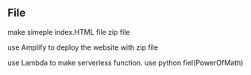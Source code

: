 ## File
make simeple index.HTML file
zip file

use Amplify to deploy the website with zip file

use Lambda to make serverless function. use python fiel(PowerOfMath)